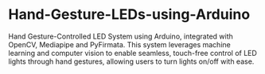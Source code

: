# Hand-Gesture-LEDs-using-Arduino
Hand Gesture-Controlled LED System using Arduino, integrated with OpenCV, Mediapipe and PyFirmata. This system leverages machine learning and computer vision to enable seamless, touch-free control of LED lights through hand gestures, allowing users to turn lights on/off with ease. 
